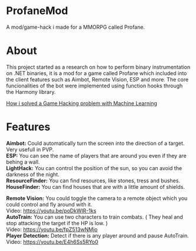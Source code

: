 # ProfaneMod
A mod/game-hack i made for a MMORPG called Profane.

# About
This project started as a research on how to perform binary instrumentation on .NET binaries, it is a mod for a game called Profane which included into the client features such as Aimbot, Remote Vision, ESP and more. The core funcionalities of the bot were implemented using function hooks through the Harmony library.

[How i solved a Game Hacking problem with Machine Learning](https://medium.com/@mateus.pimentel.w/how-i-solved-a-game-hacking-problem-with-machine-learning-4ebadc036b1a)

# Features

**Aimbot:** Could automatically turn the screen into the direction of a target. Very usefull in PVP.  
**ESP:** You can see the name of players that are around you even if they are behing a wall.  
**LightHack:** You can control the position of the sun, so you can avoid the darkness of the night.  
**ResourceFinder:** You can find resources, like stones, tress and bushes.  
**HouseFinder:** You can find houses that are with a little amount of shields.  

**Remote Vision:** You could toggle the camera to a remote object which you could control and fly around with it.   
  Video: https://youtu.be/poDkWlR-1ks  
**AutoTrain:** You can use two characters to train combats. ( They heal and stop attacking the target if the HP is low. )  
  Video: https://youtu.be/fpZ513wNMjo  
**Player Detection:** Detect if there is any player around and pause AutoTrain.  
  Video: https://youtu.be/E4h6Ss5RYo0  

  

